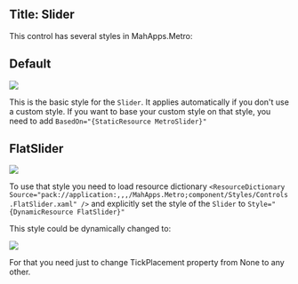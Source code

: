 Title: Slider
---

This control has several styles in MahApps.Metro:

## Default

![](images/slider_standard.png) 

This is the basic style for the `Slider`. It applies automatically if you don't use a custom style.
If you want to base your custom style on that style, you need to add `BasedOn="{StaticResource MetroSlider}"`

## FlatSlider

![](images/slider_cube.png) 

To use that style you need to load resource dictionary
`<ResourceDictionary Source="pack://application:,,,/MahApps.Metro;component/Styles/Controls.FlatSlider.xaml" />`
and explicitly set the style of the `Slider` to `Style="{DynamicResource FlatSlider}"`

This style could be dynamically changed to:

![](images/slider_tick.png)

For that you need just to change TickPlacement property from None to any other.
